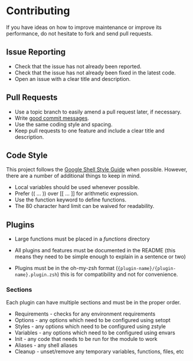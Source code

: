 # Contributing

If you have ideas on how to improve maintenance or improve its performance, do
not hesitate to fork and send pull requests.

## Issue Reporting

- Check that the issue has not already been reported.
- Check that the issue has not already been fixed in the latest code.
- Open an issue with a clear title and description.

## Pull Requests

- Use a topic branch to easily amend a pull request later, if necessary.
- Write [good commit messages](http://tbaggery.com/2008/04/19/a-note-about-git-commit-messages.html).
- Use the same coding style and spacing.
- Keep pull requests to one feature and include a clear title and description.

## Code Style

This project follows the [Google Shell Style
Guide](https://google.github.io/styleguide/shell.xml) when possible. However,
there are a number of additional things to keep in mind.

- Local variables should be used whenever possible.
- Prefer (( ... )) over [[ ... ]] for arithmetic expression.
- Use the function keyword to define functions.
- The 80 character hard limit can be waived for readability.

## Plugins

- Large functions must be placed in a *functions* directory
- All plugins and features must be documented in the README (this means they
  need to be simple enough to explain in a sentence or two)

- Plugins must be in the oh-my-zsh format
  (`{plugin-name}/{plugin-name}.plugin.zsh`) this is for compatibility and not
  for convenience.

### Sections

Each plugin can have multiple sections and must be in the proper order.

- Requirements - checks for any environment requirements
- Options - any options which need to be configured using setopt
- Styles - any options which need to be configured using zstyle
- Variables - any options which need to be configured using envars
- Init - any code that needs to be run for the module to work
- Aliases - any shell aliases
- Cleanup - unset/remove any temporary variables, functions, files, etc
